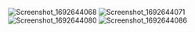 ![Screenshot_1692644068](https://github.com/shahddessam/TASK5/assets/142095499/e9781c25-f543-40d1-88cf-4f6e9d7e7fe3)
![Screenshot_1692644071](https://github.com/shahddessam/TASK5/assets/142095499/930c7b00-20ce-4dd8-8efe-2688dde74808)
![Screenshot_1692644080](https://github.com/shahddessam/TASK5/assets/142095499/60cd9516-4c9d-4670-bac4-ffe91778220a)
![Screenshot_1692644086](https://github.com/shahddessam/TASK5/assets/142095499/c517d4a3-26fb-4b97-acf3-71d23966eaab)
